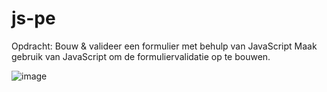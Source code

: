# js-pe
Opdracht: Bouw & valideer een formulier met behulp van JavaScript
Maak gebruik van JavaScript om de formuliervalidatie op te bouwen.

![image](https://user-images.githubusercontent.com/82269000/159001400-5a60951f-23e7-4be2-8df7-d92b34ab1b32.png)
